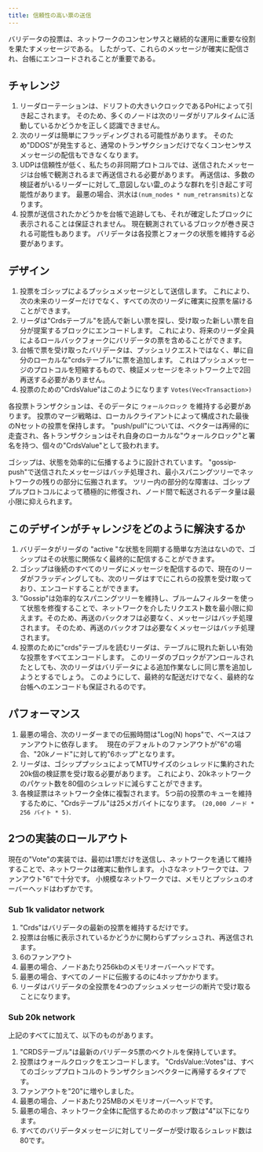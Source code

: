 ```yaml
---
title: 信頼性の高い票の送信
---
```


バリデータの投票は、ネットワークのコンセンサスと継続的な運用に重要な役割を果たすメッセージである。 したがって、これらのメッセージが確実に配信され、台帳にエンコードされることが重要である。

## チャレンジ

1. リーダローテーションは、ドリフトの大きいクロックであるPoHによって引き起こされます。 そのため、多くのノードは次のリーダがリアルタイムに活動しているかどうかを正しく認識できません。
2. 次のリーダは簡単にフラッディングされる可能性があります。 そのため"DDOS"が発生すると、通常のトランザクションだけでなくコンセンサスメッセージの配信もできなくなります。
3. UDPは信頼性が低く、私たちの非同期プロトコルでは、送信されたメッセージは台帳で観測されるまで再送信される必要があります。 再送信は、多数の検証者がいるリーダーに対して_意図しない雷_のような群れを引き起こす可能性があります。 最悪の場合、洪水は`(num_nodes * num_retransmits)`となります。
4. 投票が送信されたかどうかを台帳で追跡しても、それが確定したブロックに表示されることは保証されません。 現在観測されているブロックが巻き戻される可能性もあります。 バリデータは各投票とフォークの状態を維持する必要があります。

## デザイン

1. 投票をゴシップによるプッシュメッセージとして送信します。 これにより、次の未来のリーダーだけでなく、すべての次のリーダに確実に投票を届けることができます。
2. リーダは"Crdsテーブル"を読んで新しい票を探し、受け取った新しい票を自分が提案するブロックにエンコードします。 これにより、将来のリーダ全員によるロールバックフォークにバリデータの票を含めることができます。
3. 台帳で票を受け取ったバリデータは、プッシュリクエストではなく、単に自分のローカルな"crdsテーブル"に票を追加します。 これはプッシュメッセージのプロトコルを短縮するもので、検証メッセージをネットワーク上で2回再送する必要がありません。
4. 投票のための"CrdsValue"はこのようになります `Votes(Vec<Transaction>)`

各投票トランザクションは、そのデータに `ウォールクロック` を維持する必要があります。 投票のマージ戦略は、ローカルクライアントによって構成された最後のNセットの投票を保持します。 "push/pull"については、ベクターは再帰的に走査され、各トランザクションはそれ自身のローカルな"ウォールクロック"と署名を持つ、個々の"CrdsValue"として扱われます。

ゴシップは、状態を効率的に伝播するように設計されています。 "gossip-push"で送信されたメッセージはバッチ処理され、最小スパニングツリーでネットワークの残りの部分に伝搬されます。 ツリー内の部分的な障害は、ゴシッププルプロトコルによって積極的に修復され、ノード間で転送されるデータ量は最小限に抑えられます。

## このデザインがチャレンジをどのように解決するか

1. バリデータがリーダの "active "な状態を同期する簡単な方法はないので、ゴシップはその状態に関係なく最終的に配信することができます。
2. ゴシップは後続のすべてのリーダにメッセージを配信するので、現在のリーダがフラッディングしても、次のリーダはすでにこれらの投票を受け取っており、エンコードすることができます。
3. "Gossip"は効率的なスパニングツリーを維持し、ブルームフィルターを使って状態を修復することで、ネットワークを介したリクエスト数を最小限に抑えます。そのため、再送のバックオフは必要なく、メッセージはバッチ処理されます。 そのため、再送のバックオフは必要なくメッセージはバッチ処理されます。
4. 投票のために"crds"テーブルを読むリーダは、テーブルに現れた新しい有効な投票をすべてエンコードします。 このリーダのブロックがアンロールされたとしても、次のリーダはバリデータによる追加作業なしに同じ票を追加しようとするでしょう。 このようにして、最終的な配送だけでなく、最終的な台帳へのエンコードも保証されるのです。

## パフォーマンス

1. 最悪の場合、次のリーダーまでの伝搬時間は"Log\(N\) hops"で、ベースはファンアウトに依存します。　 現在のデフォルトのファンアウトが"6"の場合、"20kノード"に対して約"6ホップ"となります。
2. リーダは、ゴシッププッシュによってMTUサイズのシュレッドに集約された20k個の検証票を受け取る必要があります。 これにより、20kネットワークのパケット数を80個のシュレッドに減らすことができます。
3. 各検証票はネットワーク全体に複製されます。 5つ前の投票のキューを維持するために、"Crdsテーブル"は25メガバイトになります。 `(20,000 ノード * 256 バイト * 5)`.

## 2つの実装のロールアウト

現在の"Vote"の実装では、最初は1票だけを送信し、ネットワークを通じて維持することで、ネットワークは確実に動作します。 小さなネットワークでは、ファンアウト"6"で十分です。 小規模なネットワークでは、メモリとプッシュのオーバーヘッドはわずかです。

### Sub 1k validator network

1. "Crds"はバリデータの最新の投票を維持するだけです。
2. 投票は台帳に表示されているかどうかに関わらずプッシュされ、再送信されます。
3. 6のファンアウト
4. 最悪の場合、ノードあたり256kbのメモリオーバーヘッドです。
5. 最悪の場合、すべてのノードに伝搬するのに4ホップかかります。
6. リーダはバリデータの全投票を4つのプッシュメッセージの断片で受け取ることになります。

### Sub 20k network

上記のすべてに加えて、以下のものがあります。

1. "CRDSテーブル"は最新のバリデータ5票のベクトルを保持しています。
2. 投票はウォールクロックをエンコードします。 "CrdsValue::Votes"は、すべてのゴシッププロトコルのトランザクションベクターに再帰するタイプです。
3. ファンアウトを"20"に増やしました。
4. 最悪の場合、ノードあたり25MBのメモリオーバーヘッドです。
5. 最悪の場合、ネットワーク全体に配信するためのホップ数は"4"以下になります。
6. すべてのバリデータメッセージに対してリーダーが受け取るシュレッド数は80です。
